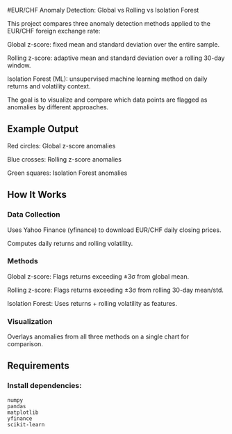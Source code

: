 #EUR/CHF Anomaly Detection: Global vs Rolling vs Isolation Forest

This project compares three anomaly detection methods applied to the EUR/CHF foreign exchange rate:

Global z-score: fixed mean and standard deviation over the entire sample.

Rolling z-score: adaptive mean and standard deviation over a rolling 30-day window.

Isolation Forest (ML): unsupervised machine learning method on daily returns and volatility context.

The goal is to visualize and compare which data points are flagged as anomalies by different approaches.

## Example Output

Red circles: Global z-score anomalies

Blue crosses: Rolling z-score anomalies

Green squares: Isolation Forest anomalies

## How It Works
### Data Collection

Uses Yahoo Finance (yfinance) to download EUR/CHF daily closing prices.

Computes daily returns and rolling volatility.

### Methods

Global z-score: Flags returns exceeding ±3σ from global mean.

Rolling z-score: Flags returns exceeding ±3σ from rolling 30-day mean/std.

Isolation Forest: Uses returns + rolling volatility as features.

### Visualization

Overlays anomalies from all three methods on a single chart for comparison.

## Requirements

### Install dependencies:

```
numpy
pandas
matplotlib
yfinance
scikit-learn
```
